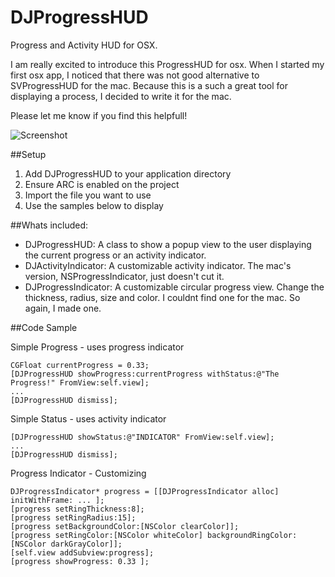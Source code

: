 DJProgressHUD
=================

Progress and Activity HUD for OSX.

I am really excited to introduce this ProgressHUD for osx. When I started my first osx app, I noticed that there was not good alternative to SVProgressHUD for the mac. Because this is a such a great tool for displaying a process, I decided to write it for the mac.

Please let me know if you find this helpfull!

![Screenshot](http://static.squarespace.com/static/525f5e8de4b09ea702ac5017/t/5376f073e4b0cf50765c1825/1400303732137/687474703a2f2f7777772e64616e6d6a61636b732e636f6d2f77702d636f6e74656e742f75706c6f6164732f323031342f30352f53637265656e2d53686f742d323031342d30352d31332d61742d31312e32382e33372d414d2d65313430303030373535323939312e706e67.png?format=500w)

##Setup
  1. Add DJProgressHUD to your application directory
  2. Ensure ARC is enabled on the project
  3. Import the file you want to use
  4. Use the samples below to display

##Whats included: 
  - DJProgressHUD: A class to show a popup view to the user displaying the current progress or an activity indicator.
  - DJActivityIndicator: A customizable activity indicator. The mac's version, NSProgressIndicator, just doesn't cut it.
  - DJProgressIndicator: A customizable circular progress view. Change the thickness, radius, size and color. I couldnt find one for the mac. So again, I made one.

##Code Sample

Simple Progress - uses progress indicator

    CGFloat currentProgress = 0.33;
    [DJProgressHUD showProgress:currentProgress withStatus:@"The Progress!" FromView:self.view];
    ...
    [DJProgressHUD dismiss];

Simple Status - uses activity indicator

    [DJProgressHUD showStatus:@"INDICATOR" FromView:self.view];
    ...
    [DJProgressHUD dismiss];

Progress Indicator - Customizing

    DJProgressIndicator* progress = [[DJProgressIndicator alloc] initWithFrame: ... ];
    [progress setRingThickness:8];
    [progress setRingRadius:15];
    [progress setBackgroundColor:[NSColor clearColor]];
    [progress setRingColor:[NSColor whiteColor] backgroundRingColor:[NSColor darkGrayColor]];
    [self.view addSubview:progress];
    [progress showProgress: 0.33 ];
